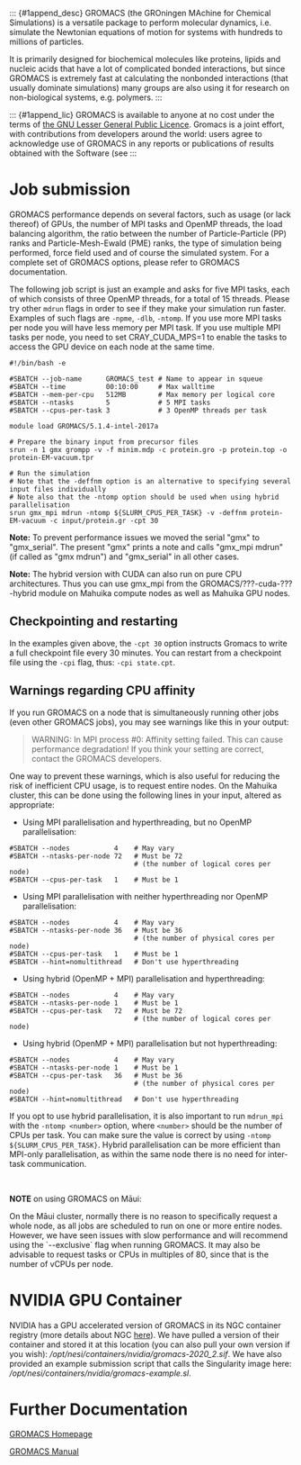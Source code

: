 ::: {#1append_desc}
GROMACS (the GROningen MAchine for Chemical Simulations) is a versatile
package to perform molecular dynamics, i.e. simulate the Newtonian
equations of motion for systems with hundreds to millions of particles.

It is primarily designed for biochemical molecules like proteins, lipids
and nucleic acids that have a lot of complicated bonded interactions,
but since GROMACS is extremely fast at calculating the nonbonded
interactions (that usually dominate simulations) many groups are also
using it for research on non-biological systems, e.g. polymers.
:::

::: {#1append_lic}
GROMACS is available to anyone at no cost under the terms of [the GNU
Lesser General Public
Licence](http://www.gnu.org/licenses/lgpl-2.1.html). Gromacs is a joint
effort, with contributions from developers around the world: users agree
to acknowledge use of GROMACS in any reports or publications of results
obtained with the Software (see
:::

Job submission
==============

GROMACS performance depends on several factors, such as usage (or lack
thereof) of GPUs, the number of MPI tasks and OpenMP threads, the load
balancing algorithm, the ratio between the number of Particle-Particle
(PP) ranks and Particle-Mesh-Ewald (PME) ranks, the type of simulation
being performed, force field used and of course the simulated system.
For a complete set of GROMACS options, please refer to GROMACS
documentation.

The following job script is just an example and asks for five MPI tasks,
each of which consists of three OpenMP threads, for a total of 15
threads. Please try other `mdrun` flags in order to see if they make
your simulation run faster. Examples of such flags are `-npme`, `-dlb`,
`-ntomp`. If you use more MPI tasks per node you will have less memory
per MPI task. If you use multiple MPI tasks per node, you need to set
CRAY\_CUDA\_MPS=1 to enable the tasks to access the GPU device on each
node at the same time.

    #!/bin/bash -e

    #SBATCH --job-name      GROMACS_test # Name to appear in squeue
    #SBATCH --time          00:10:00     # Max walltime
    #SBATCH --mem-per-cpu   512MB        # Max memory per logical core
    #SBATCH --ntasks        5            # 5 MPI tasks
    #SBATCH --cpus-per-task 3            # 3 OpenMP threads per task

    module load GROMACS/5.1.4-intel-2017a

    # Prepare the binary input from precursor files 
    srun -n 1 gmx grompp -v -f minim.mdp -c protein.gro -p protein.top -o protein-EM-vacuum.tpr

    # Run the simulation
    # Note that the -deffnm option is an alternative to specifying several input files individually
    # Note also that the -ntomp option should be used when using hybrid parallelisation
    srun gmx_mpi mdrun -ntomp ${SLURM_CPUS_PER_TASK} -v -deffnm protein-EM-vacuum -c input/protein.gr -cpt 30

**Note:** To prevent performance issues we moved the serial \"gmx\" to
\"gmx\_serial\". The present \"gmx\" prints a note and calls \"gmx\_mpi
mdrun\" (if called as \"gmx mdrun\") and \"gmx\_serial\" in all other
cases.

**Note:** The hybrid version with CUDA can also run on pure CPU
architectures. Thus you can use gmx\_mpi from the
GROMACS/???-cuda-???-hybrid module on Mahuika compute nodes as well as
Mahuika GPU nodes.

Checkpointing and restarting
----------------------------

In the examples given above, the `-cpt 30` option instructs Gromacs to
write a full checkpoint file every 30 minutes. You can restart from a
checkpoint file using the `-cpi` flag, thus: `-cpi state.cpt`.

Warnings regarding CPU affinity
-------------------------------

If you run GROMACS on a node that is simultaneously running other jobs
(even other GROMACS jobs), you may see warnings like this in your
output:

> WARNING: In MPI process \#0: Affinity setting failed. This can cause
> performance degradation! If you think your setting are correct,
> contact the GROMACS developers.

One way to prevent these warnings, which is also useful for reducing the
risk of inefficient CPU usage, is to request entire nodes. On the
Mahuika cluster, this can be done using the following lines in your
input, altered as appropriate:

-   Using MPI parallelisation and hyperthreading, but no OpenMP
    parallelisation:

<!-- -->

    #SBATCH --nodes           4    # May vary
    #SBATCH --ntasks-per-node 72   # Must be 72
                                   # (the number of logical cores per node)
    #SBATCH --cpus-per-task   1    # Must be 1

-   Using MPI parallelisation with neither hyperthreading nor OpenMP
    parallelisation:

<!-- -->

    #SBATCH --nodes           4    # May vary
    #SBATCH --ntasks-per-node 36   # Must be 36
                                   # (the number of physical cores per node)
    #SBATCH --cpus-per-task   1    # Must be 1
    #SBATCH --hint=nomultithread   # Don't use hyperthreading

-   Using hybrid (OpenMP + MPI) parallelisation and hyperthreading:

<!-- -->

    #SBATCH --nodes           4    # May vary
    #SBATCH --ntasks-per-node 1    # Must be 1
    #SBATCH --cpus-per-task   72   # Must be 72
                                   # (the number of logical cores per node)

-   Using hybrid (OpenMP + MPI) parallelisation but not hyperthreading:

<!-- -->

    #SBATCH --nodes           4    # May vary
    #SBATCH --ntasks-per-node 1    # Must be 1
    #SBATCH --cpus-per-task   36   # Must be 36
                                   # (the number of physical cores per node)
    #SBATCH --hint=nomultithread   # Don't use hyperthreading

If you opt to use hybrid parallelisation, it is also important to run
`mdrun_mpi` with the `-ntomp <number>` option, where `<number>` should
be the number of CPUs per task. You can make sure the value is correct
by using `-ntomp ${SLURM_CPUS_PER_TASK}`. Hybrid parallelisation can be
more efficient than MPI-only parallelisation, as within the same node
there is no need for inter-task communication.

 

**NOTE** on using GROMACS on Māui:

On the Māui cluster, normally there is no reason to specifically request
a whole node, as all jobs are scheduled to run on one or more entire
nodes.  However, we have seen issues with slow performance and will
recommend using the \`\--exclusive\` flag when running GROMACS. It may
also be advisable to request tasks or CPUs in multiples of 80, since
that is the number of vCPUs per node.

NVIDIA GPU Container
====================

NVIDIA has a GPU accelerated version of GROMACS in its NGC container
registry (more details about NGC
[here](https://support.nesi.org.nz/hc/en-gb/articles/360001500156-NVIDIA-GPU-Containers)).
We have pulled a version of their container and stored it at this
location (you can also pull your own version if you wish):
*/opt/nesi/containers/nvidia/gromacs-2020\_2.sif*. We have also provided
an example submission script that calls the Singularity image here:
*/opt/nesi/containers/nvidia/gromacs-example.sl*.

Further Documentation
=====================

[GROMACS Homepage](http://www.gromacs.org/)

[GROMACS Manual](http://www.gromacs.org/Documentation/Manual)
